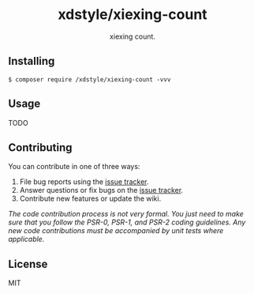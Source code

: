 <h1 align="center"> xdstyle/xiexing-count </h1>

<p align="center"> xiexing count.</p>


## Installing

```shell
$ composer require /xdstyle/xiexing-count -vvv
```

## Usage

TODO

## Contributing

You can contribute in one of three ways:

1. File bug reports using the [issue tracker](https://github.com//xdstyle/xiexing-count/issues).
2. Answer questions or fix bugs on the [issue tracker](https://github.com//xdstyle/xiexing-count/issues).
3. Contribute new features or update the wiki.

_The code contribution process is not very formal. You just need to make sure that you follow the PSR-0, PSR-1, and PSR-2 coding guidelines. Any new code contributions must be accompanied by unit tests where applicable._

## License

MIT